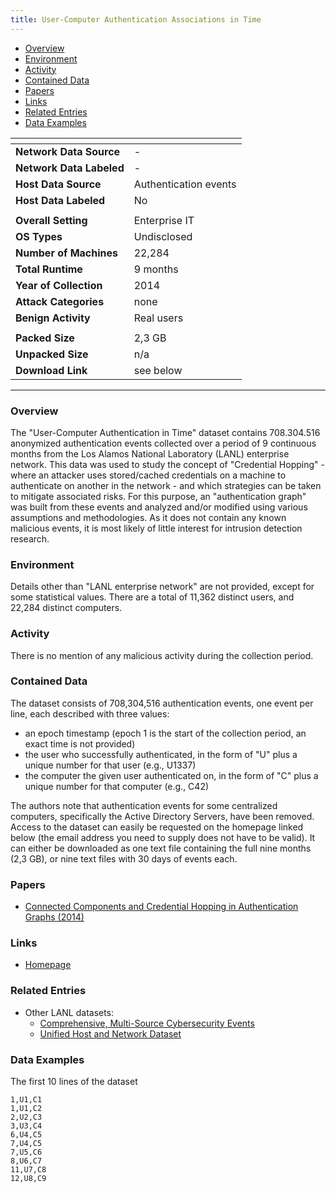 ```yaml
---
title: User-Computer Authentication Associations in Time
---
```


- [Overview](#overview)
- [Environment](#environment)
- [Activity](#activity)
- [Contained Data](#contained-data)
- [Papers](#papers)
- [Links](#links)
- [Related Entries](#related-entries)
- [Data Examples](#data-examples)

| <!-- -->                 | <!-- -->              |
|--------------------------|-----------------------|
| **Network Data Source**  | -                     |
| **Network Data Labeled** | -                     |
| **Host Data Source**     | Authentication events |
| **Host Data Labeled**    | No                    |
|                          |                       |
| **Overall Setting**      | Enterprise IT         |
| **OS Types**             | Undisclosed           |
| **Number of Machines**   | 22,284                |
| **Total Runtime**        | 9 months              |
| **Year of Collection**   | 2014                  |
| **Attack Categories**    | none                  |
| **Benign Activity**      | Real users            |
|                          |                       |
| **Packed Size**          | 2,3 GB                |
| **Unpacked Size**        | n/a                   |
| **Download Link**        | see below             |

***

### Overview
The "User-Computer Authentication in Time" dataset contains 708.304.516 anonymized authentication events collected over a period of 9 continuous months from the Los Alamos National Laboratory (LANL) enterprise network.
This data was used to study the concept of "Credential Hopping" - where an attacker uses stored/cached credentials on a machine to authenticate on another in the network - and which strategies can be taken to mitigate associated risks.
For this purpose, an "authentication graph" was built from these events and analyzed and/or modified using various assumptions and methodologies.
As it does not contain any known malicious events, it is most likely of little interest for intrusion detection research.

### Environment
Details other than "LANL enterprise network" are not provided, except for some statistical values.
There are a total of 11,362 distinct users, and 22,284 distinct computers.

### Activity
There is no mention of any malicious activity during the collection period.

### Contained Data
The dataset consists of 708,304,516 authentication events, one event per line, each described with three values:
- an epoch timestamp (epoch 1 is the start of the collection period, an exact time is not provided)
- the user who successfully authenticated, in the form of "U" plus a unique number for that user (e.g., U1337)
- the computer the given user authenticated on, in the form of "C" plus a unique number for that computer (e.g., C42)

The authors note that authentication events for some centralized computers, specifically the Active Directory Servers, have been removed.
Access to the dataset can easily be requested on the homepage linked below (the email address you need to supply does not have to be valid).
It can either be downloaded as one text file containing the full nine months (2,3 GB), or nine text files with 30 days of events each.

### Papers
- [Connected Components and Credential Hopping in Authentication Graphs (2014)](https://doi.org/10.1109/SITIS.2014.95)

### Links
- [Homepage](https://csr.lanl.gov/data/auth/)

### Related Entries
- Other LANL datasets:
    - [Comprehensive, Multi-Source Cybersecurity Events](comp_multi_source_cybersec_events.md)
    - [Unified Host and Network Dataset](unified_host_and_network_dataset.md)

### Data Examples
The first 10 lines of the dataset
```
1,U1,C1
1,U1,C2
2,U2,C3
3,U3,C4
6,U4,C5
7,U4,C5
7,U5,C6
8,U6,C7
11,U7,C8
12,U8,C9
```
